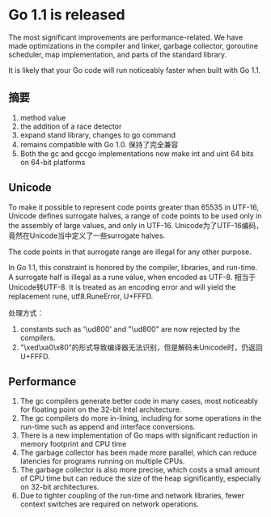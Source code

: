# Go 1.1 is released

The most significant improvements are performance-related.
We have made optimizations in the compiler and linker,
garbage collector, goroutine scheduler, map implementation,
and parts of the standard library.

It is likely that your Go code will run noticeably faster when built with Go 1.1.

## 摘要

1. method value
2. the addition of a race detector
3. expand stand library, changes to go command
4. remains compatible with Go 1.0. 保持了完全兼容
5. Both the gc and gccgo implementations now make int and uint 64 bits on 64-bit platforms


## Unicode

To make it possible to represent code points greater than 65535 in UTF-16, Unicode defines surrogate halves,
a range of code points to be used only in the assembly of large values, and only in UTF-16.
Unicode为了UTF-16编码，竟然在Unicode当中定义了一些surrogate halves.

The code points in that surrogate range are illegal for any other purpose.

In Go 1.1, this constraint is honored by the compiler, libraries, and run-time.
A surrogate half is illegal as a rune value, when encoded as UTF-8. 相当于Unicode转UTF-8.
It is treated as an encoding error and will yield the replacement rune, utf8.RuneError, U+FFFD.

处理方式：

1. constants such as '\ud800' and "\ud800" are now rejected by the compilers.
2. "\xed\xa0\x80"的形式导致编译器无法识别，但是解码未Unicode时，仍返回U+FFFD.

## Performance

1. The gc compilers generate better code in many cases, most noticeably for floating point on the 32-bit Intel architecture.
2. The gc compilers do more in-lining, including for some operations in the run-time such as append and interface conversions.
3. There is a new implementation of Go maps with significant reduction in memory footprint and CPU time
4. The garbage collector has been made more parallel, which can reduce latencies for programs running on multiple CPUs.
5. The garbage collector is also more precise, which costs a small amount of CPU time but can reduce the size of the heap significantly, especially on 32-bit architectures.
6. Due to tighter coupling of the run-time and network libraries, fewer context switches are required on network operations.
